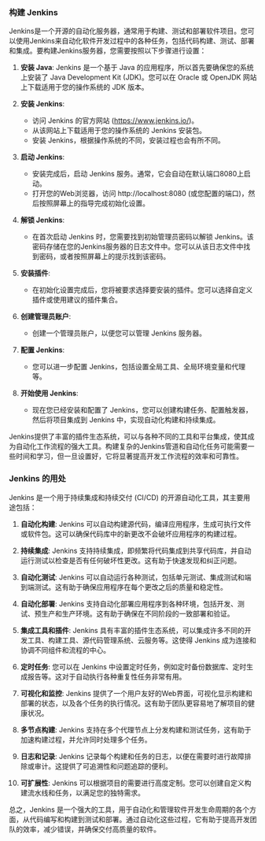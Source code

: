 ### 构建 Jenkins

Jenkins是一个开源的自动化服务器，通常用于构建、测试和部署软件项目。您可以使用Jenkins来自动化软件开发过程中的各种任务，包括代码构建、测试、部署和集成。要构建Jenkins服务器，您需要按照以下步骤进行设置：

1. **安装 Java**: Jenkins 是一个基于 Java 的应用程序，所以首先要确保您的系统上安装了 Java Development Kit (JDK)。您可以在 Oracle 或 OpenJDK 网站上下载适用于您的操作系统的 JDK 版本。

2. **安装 Jenkins**:
   
   - 访问 Jenkins 的官方网站 (https://www.jenkins.io/)。
   - 从该网站上下载适用于您的操作系统的 Jenkins 安装包。
   - 安装 Jenkins，根据操作系统的不同，安装过程也会有所不同。

3. **启动 Jenkins**:
   
   - 安装完成后，启动 Jenkins 服务。通常，它会自动在默认端口8080上启动。
   - 打开您的Web浏览器，访问 http://localhost:8080 (或您配置的端口)，然后按照屏幕上的指导完成初始化设置。

4. **解锁 Jenkins**:
   
   - 在首次启动 Jenkins 时，您需要找到初始管理员密码以解锁 Jenkins。该密码存储在您的Jenkins服务器的日志文件中。您可以从该日志文件中找到密码，或者按照屏幕上的提示找到该密码。

5. **安装插件**:
   
   - 在初始化设置完成后，您将被要求选择要安装的插件。您可以选择自定义插件或使用建议的插件集合。

6. **创建管理员账户**:
   
   - 创建一个管理员账户，以便您可以管理 Jenkins 服务器。

7. **配置 Jenkins**:
   
   - 您可以进一步配置 Jenkins，包括设置全局工具、全局环境变量和代理等。

8. **开始使用 Jenkins**:
   
   - 现在您已经安装和配置了 Jenkins，您可以创建构建任务、配置触发器，然后将项目集成到 Jenkins 中，实现自动化构建和持续集成。

Jenkins提供了丰富的插件生态系统，可以与各种不同的工具和平台集成，使其成为自动化工作流程的强大工具。构建复杂的Jenkins管道和自动化任务可能需要一些时间和学习，但一旦设置好，它将显著提高开发工作流程的效率和可靠性。

### Jenkins 的用处

Jenkins 是一个用于持续集成和持续交付 (CI/CD) 的开源自动化工具，其主要用途包括：

1. **自动化构建**: Jenkins 可以自动构建源代码，编译应用程序，生成可执行文件或软件包。这可以确保代码库中的新更改不会破坏应用程序的构建过程。

2. **持续集成**: Jenkins 支持持续集成，即频繁将代码集成到共享代码库，并自动运行测试以检查是否有任何破坏性更改。这有助于快速发现和纠正问题。

3. **自动化测试**: Jenkins 可以自动运行各种测试，包括单元测试、集成测试和端到端测试。这有助于确保应用程序在每个更改之后的质量和稳定性。

4. **自动化部署**: Jenkins 支持自动化部署应用程序到各种环境，包括开发、测试、预生产和生产环境。这有助于确保在不同阶段的一致部署和验证。

5. **集成工具和插件**: Jenkins 具有丰富的插件生态系统，可以集成许多不同的开发工具、构建工具、源代码管理系统、云服务等。这使得 Jenkins 成为连接和协调不同组件和流程的中心。

6. **定时任务**: 您可以在 Jenkins 中设置定时任务，例如定时备份数据库、定时生成报告等。这对于自动执行各种重复性任务非常有用。

7. **可视化和监控**: Jenkins 提供了一个用户友好的Web界面，可视化显示构建和部署的状态，以及各个任务的执行情况。这有助于团队更容易地了解项目的健康状况。

8. **多节点构建**: Jenkins 支持在多个代理节点上分发构建和测试任务，这有助于加速构建过程，并允许同时处理多个任务。

9. **日志和记录**: Jenkins 记录每个构建和任务的日志，以便在需要时进行故障排除或审计。这提供了可追溯性和问题追踪的便利。

10. **可扩展性**: Jenkins 可以根据项目的需要进行高度定制。您可以创建自定义构建流水线和任务，以满足您的独特需求。

总之，Jenkins 是一个强大的工具，用于自动化和管理软件开发生命周期的各个方面，从代码编写和构建到测试和部署。通过自动化这些过程，它有助于提高开发团队的效率，减少错误，并确保交付高质量的软件。
